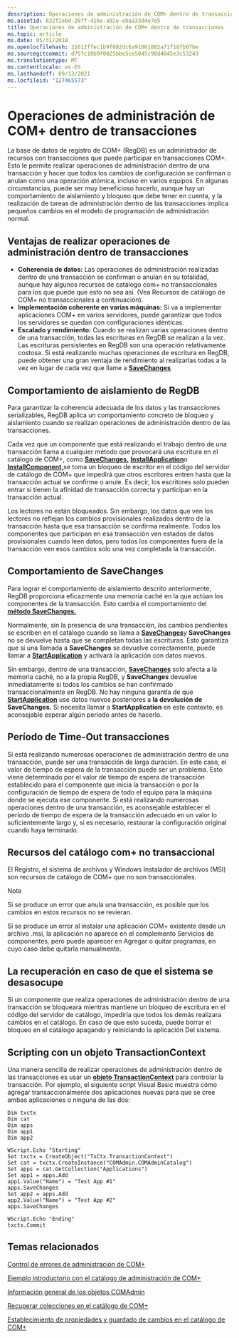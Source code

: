 ```yaml
---
description: Operaciones de administración de COM+ dentro de transacciones
ms.assetid: 832f2e6d-26ff-416e-a92e-ebaa33d4e7e5
title: Operaciones de administración de COM+ dentro de transacciones
ms.topic: article
ms.date: 05/31/2018
ms.openlocfilehash: 21612ffec1b9f082dc6a91861882a71f18fb07be
ms.sourcegitcommit: d75fc10b9f0825bbe5ce5045c90d4045e3c53243
ms.translationtype: MT
ms.contentlocale: es-ES
ms.lasthandoff: 09/13/2021
ms.locfileid: "127465573"
---
```

# <a name="com-administration-operations-within-transactions"></a>Operaciones de administración de COM+ dentro de transacciones

La base de datos de registro de COM+ (RegDB) es un administrador de recursos con transacciones que puede participar en transacciones COM+. Esto le permite realizar operaciones de administración dentro de una transacción y hacer que todos los cambios de configuración se confirman o anulan como una operación atómica, incluso en varios equipos. En algunas circunstancias, puede ser muy beneficioso hacerlo, aunque hay un comportamiento de aislamiento y bloqueo que debe tener en cuenta, y la realización de tareas de administración dentro de las transacciones implica pequeños cambios en el modelo de programación de administración normal.

## <a name="benefits-of-doing-administration-operations-within-transactions"></a>Ventajas de realizar operaciones de administración dentro de transacciones

-   **Coherencia de datos:** Las operaciones de administración realizadas dentro de una transacción se confirman o anulan en su totalidad, aunque hay algunos recursos de catálogo com+ no transaccionales para los que puede que esto no sea así. (Vea Recursos de catálogo de COM+ no transaccionales a continuación).
-   **Implementación coherente en varias máquinas:** Si va a implementar aplicaciones COM+ en varios servidores, puede garantizar que todos los servidores se quedan con configuraciones idénticas.
-   **Escalado y rendimiento:** Cuando se realizan varias operaciones dentro de una transacción, todas las escrituras en RegDB se realizan a la vez. Las escrituras persistentes en RegDB son una operación relativamente costosa. Si está realizando muchas operaciones de escritura en RegDB, puede obtener una gran ventaja de rendimiento al realizarlas todas a la vez en lugar de cada vez que llame a [**SaveChanges**](/windows/desktop/api/ComAdmin/nf-comadmin-icatalogcollection-savechanges).

## <a name="isolation-behavior-of-regdb"></a>Comportamiento de aislamiento de RegDB

Para garantizar la coherencia adecuada de los datos y las transacciones serializables, RegDB aplica un comportamiento concreto de bloqueo y aislamiento cuando se realizan operaciones de administración dentro de las transacciones.

Cada vez que un componente que está realizando el trabajo dentro de una transacción llama a cualquier método que provocará una escritura en el catálogo de COM+, como [**SaveChanges,**](/windows/desktop/api/ComAdmin/nf-comadmin-icatalogcollection-savechanges) [**InstallApplication**](/windows/desktop/api/ComAdmin/nf-comadmin-icomadmincatalog-installapplication)o [**InstallComponent,**](/windows/desktop/api/ComAdmin/nf-comadmin-icomadmincatalog-installcomponent)se toma un bloqueo de escritor en el código del servidor de catálogo de COM+ que impedirá que otros escritores entren hasta que la transacción actual se confirme o anule. Es decir, los escritores solo pueden entrar si tienen la afinidad de transacción correcta y participan en la transacción actual.

Los lectores no están bloqueados. Sin embargo, los datos que ven los lectores no reflejan los cambios provisionales realizados dentro de la transacción hasta que esa transacción se confirma realmente. Todos los componentes que participan en esa transacción ven estados de datos provisionales cuando leen datos, pero todos los componentes fuera de la transacción ven esos cambios solo una vez completada la transacción.

## <a name="savechanges-behavior"></a>Comportamiento de SaveChanges

Para lograr el comportamiento de aislamiento descrito anteriormente, RegDB proporciona eficazmente una memoria caché en la que actúan los componentes de la transacción. Esto cambia el comportamiento del [**método SaveChanges.**](/windows/desktop/api/ComAdmin/nf-comadmin-icatalogcollection-savechanges)

Normalmente, sin la presencia de una transacción, los cambios pendientes se escriben en el catálogo cuando se llama a [**SaveChanges**](/windows/desktop/api/ComAdmin/nf-comadmin-icatalogcollection-savechanges)y **SaveChanges** no se devuelve hasta que se completan todas las escrituras. Esto garantiza que si una llamada a **SaveChanges** se devuelve correctamente, puede llamar a [**StartApplication**](/windows/desktop/api/ComAdmin/nf-comadmin-icomadmincatalog-startapplication) y activará la aplicación con datos nuevos.

Sin embargo, dentro de una transacción, [**SaveChanges**](/windows/desktop/api/ComAdmin/nf-comadmin-icatalogcollection-savechanges) solo afecta a la memoria caché, no a la propia RegDB, y **SaveChanges** devuelve inmediatamente si todos los cambios se han confirmado transaccionalmente en RegDB. No hay ninguna garantía de que [**StartApplication**](/windows/desktop/api/ComAdmin/nf-comadmin-icomadmincatalog-startapplication) use datos nuevos posteriores a **la devolución de SaveChanges.** Si necesita llamar a **StartApplication** en este contexto, es aconsejable esperar algún período antes de hacerlo.

## <a name="transaction-time-out-period"></a>Período de Time-Out transacciones

Si está realizando numerosas operaciones de administración dentro de una transacción, puede ser una transacción de larga duración. En este caso, el valor de tiempo de espera de la transacción puede ser un problema. Esto viene determinado por el valor de tiempo de espera de transacción establecido para el componente que inicia la transacción o por la configuración de tiempo de espera de todo el equipo para la máquina donde se ejecuta ese componente. Si está realizando numerosas operaciones dentro de una transacción, es aconsejable establecer el período de tiempo de espera de la transacción adecuado en un valor lo suficientemente largo y, si es necesario, restaurar la configuración original cuando haya terminado.

## <a name="non-transactional-com-catalog-resources"></a>Recursos del catálogo com+ no transaccional

El Registro, el sistema de archivos y Windows Instalador de archivos (MSI) son recursos de catálogo de COM+ que no son transaccionales.

> [!Note]  
> Si se produce un error que anula una transacción, es posible que los cambios en estos recursos no se revieran.

 

Si se produce un error al instalar una aplicación COM+ existente desde un archivo .msi, la aplicación no aparece en el complemento Servicios de componentes, pero puede aparecer en Agregar o quitar programas, en cuyo caso debe quitarla manualmente.

## <a name="recovering-in-the-event-of-system-hangs"></a>La recuperación en caso de que el sistema se desasocupe

Si un componente que realiza operaciones de administración dentro de una transacción se bloqueara mientras mantiene un bloqueo de escritura en el código del servidor de catálogo, impediría que todos los demás realizara cambios en el catálogo. En caso de que esto suceda, puede borrar el bloqueo en el catálogo apagando y reiniciando la aplicación Del sistema.

## <a name="scripting-with-a-transactioncontext-object"></a>Scripting con un objeto TransactionContext

Una manera sencilla de realizar operaciones de administración dentro de las transacciones es usar un [**objeto TransactionContext**](transactioncontext.md) para controlar la transacción. Por ejemplo, el siguiente script Visual Basic muestra cómo agregar transaccionalmente dos aplicaciones nuevas para que se cree ambas aplicaciones o ninguna de las dos:


```VB
Dim txctx
Dim cat
Dim apps
Dim app1
Dim app2
  
WScript.Echo "Starting"
Set txctx = CreateObject("TxCtx.TransactionContext")
Set cat = txctx.CreateInstance("COMAdmin.COMAdminCatalog")
Set apps = cat.GetCollection("Applications")
Set app1 = apps.Add
app1.Value("Name") = "Test App #1"
apps.SaveChanges
Set app2 = apps.Add
app2.Value("Name") = "Test App #2"
apps.SaveChanges
  
WScript.Echo "Ending"
txctx.Commit

```



## <a name="related-topics"></a>Temas relacionados

<dl> <dt>

[Control de errores de administración de COM+](handling-com--administration-errors.md)
</dt> <dt>

[Ejemplo introductorio con el catálogo de administración de COM+](introductory-example-using-the-com--administration-catalog.md)
</dt> <dt>

[Información general de los objetos COMAdmin](overview-of-the-comadmin-objects.md)
</dt> <dt>

[Recuperar colecciones en el catálogo de COM+](retrieving-collections-on-the-com--catalog.md)
</dt> <dt>

[Establecimiento de propiedades y guardado de cambios en el catálogo de COM+](setting-properties-and-saving-changes-to-the-com--catalog.md)
</dt> </dl>

 

 



